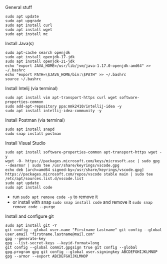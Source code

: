 General stuff

```
sudo apt update
sudo apt upgrade
sudo apt install curl
sudo apt install wget
sudo apt install mc
```

Install Java(s)
```
sudo apt-cache search openjdk
sudo apt install openjdk-17-jdk
sudo apt install openjdk-21-jdk
echo "export JAVA_HOME=/usr/lib/jvm/java-1.17.0-openjdk-amd64" >> ~/.bashrc
echo "export PATH=\$JAVA_HOME/bin:\$PATH" >> ~/.bashrc
source ~/.bashrc
```

Install Intelij (via terminal)
```
sudo apt install vim apt-transport-https curl wget software-properties-common
sudo add-apt-repository ppa:mmk2410/intellij-idea -y
sudo apt install intellij-idea-community -y
```

Install Postman (via terminal)
```
sudo apt install snapd
sudo snap install postman
```

Install Visual Studio 
```
sudo apt install software-properties-common apt-transport-https wget -y
wget -O- https://packages.microsoft.com/keys/microsoft.asc | sudo gpg --dearmor | sudo tee /usr/share/keyrings/vscode.gpg
echo deb [arch=amd64 signed-by=/usr/share/keyrings/vscode.gpg] https://packages.microsoft.com/repos/vscode stable main | sudo tee /etc/apt/sources.list.d/vscode.list
sudo apt update
sudo apt install code
```

- run `sudo apt remove code -y` to remove it
- or install with snap `sudo snap install code` and remove it `sudo snap remove code --purge`

Install and configure git 
```
sudo apt install git -Y
git config --global user.name "Firstname Lastname" git config --global user.email "firstname.lastname@mail.com"
gpg --generate-key
gpg --list-secret-keys --keyid-format=long
git config --global commit.gpgsign true git config --global gpg.program gpg git config --global user.signingkey ABCDEFGHIJKLMNOP
gpg --armor --export ABCDEFGHIJKLMNOP
```
